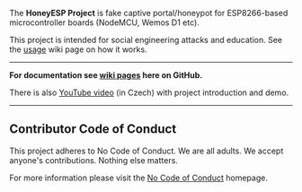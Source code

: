 The **HoneyESP Project** is fake captive portal/honeypot for ESP8266-based microcontroller boards (NodeMCU, Wemos D1 etc).

This project is intended for social engineering attacks and education. See the [usage](https://github.com/ridercz/HoneyESP/wiki/Usage) wiki page on how it works.

---

**For documentation see [wiki pages](https://github.com/ridercz/HoneyESP/wiki) here on GitHub.**

There is also [YouTube video](https://www.youtube.com/watch?v=Nx8krNOBnGw) (in Czech) with project introduction and demo.

---

## Contributor Code of Conduct

This project adheres to No Code of Conduct. We are all adults. We accept anyone's contributions. Nothing else matters.

For more information please visit the [No Code of Conduct](https://github.com/domgetter/NCoC) homepage.